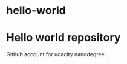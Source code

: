 # hello-world
Hello world repository
=======================

Github account for udacity nanodegree ..
